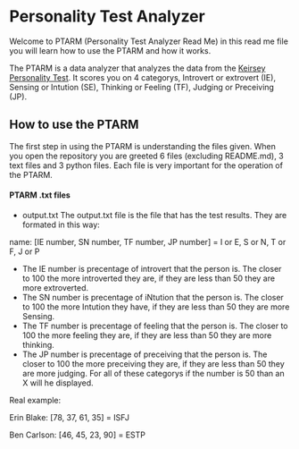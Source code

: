# Personality Test Analyzer
Welcome to PTARM (Personality Test Analyzer Read Me) in this read me file you will learn how to use the PTARM and how it works. 

The PTARM is a data analyzer that analyzes the data from the [Keirsey Personality Test](https://www.keirsey.com/). It scores you on 4 categorys, Introvert or extrovert (IE), Sensing or Intution (SE), Thinking or Feeling (TF), Judging or Preceiving (JP).

## How to use the PTARM
The first step in using the PTARM is understanding the files given. When you open the repository you are greeted 6 files (excluding README.md), 3 text files and 3 python files. Each file is very important for the operation of the PTARM.

#### PTARM .txt files
* output.txt
The output.txt file is the file that has the test results. They are formated in this way:

name: [IE number, SN number, TF number, JP number] = I or E, S or N, T or F, J or P

* The IE number is precentage of introvert that the person is. The closer to 100 the more introverted they are, if they are less than 50 they are more extroverted.
* The SN number is precentage of iNtution that the person is. The closer to 100 the more Intution they have, if they are less than 50 they are more Sensing.
* The TF number is precentage of feeling that the person is. The closer to 100 the more feeling they are, if they are less than 50 they are more thinking.
* The JP number is precentage of preceiving that the person is. The closer to 100 the more preceiving they are, if they are less than 50 they are more judging.
For all of these categorys if the number is 50 than an X will he displayed.

Real example:

Erin Blake: [78, 37, 61, 35] = ISFJ

Ben Carlson: [46, 45, 23, 90] = ESTP





